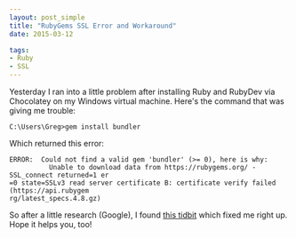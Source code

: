 ```yaml
---
layout: post_simple
title: "RubyGems SSL Error and Workaround"
date: 2015-03-12

tags:
- Ruby
- SSL
---
```


Yesterday I ran into a little problem after installing Ruby and RubyDev via Chocolatey on my Windows virtual machine. Here's the command that was giving me trouble:

    C:\Users\Greg>gem install bundler

Which returned this error:

    ERROR:  Could not find a valid gem 'bundler' (>= 0), here is why:
              Unable to download data from https://rubygems.org/ - SSL_connect returned=1 er
    =0 state=SSLv3 read server certificate B: certificate verify failed (https://api.rubygem
    rg/latest_specs.4.8.gz)

So after a little research (Google), I found [this tidbit](https://gist.github.com/luislavena/f064211759ee0f806c88) which fixed me right up. Hope it helps you, too!